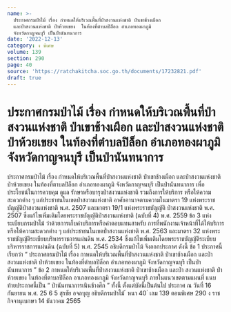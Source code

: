```yaml
---
name: >-
  ประกาศกรมป่าไม้ เรื่อง กำหนดให้บริเวณพื้นที่ป่าสงวนแห่งชาติ ป่าเขาช้างเผือก
  และป่าสงวนแห่งชาติ ป่าห้วยเขยง  ในท้องที่ตำบลปิล็อก อำเภอทองผาภูมิ
  จังหวัดกาญจนบุรี เป็นป่านันทนาการ
date: '2022-12-13'
category: ง พิเศษ
volume: 139
section: 290
page: 40
source: 'https://ratchakitcha.soc.go.th/documents/17232821.pdf'
draft: true
---
```


# ประกาศกรมป่าไม้ เรื่อง กำหนดให้บริเวณพื้นที่ป่าสงวนแห่งชาติ ป่าเขาช้างเผือก และป่าสงวนแห่งชาติ ป่าห้วยเขยง  ในท้องที่ตำบลปิล็อก อำเภอทองผาภูมิ จังหวัดกาญจนบุรี เป็นป่านันทนาการ

ประกาศกรมป่าไม้ เรื่อง กำหนดให้บริเวณพื้นที่ป่าสงวนแห่งชาติ ป่าเขาช้างเผือก และป่าสงวนแห่งชาติ ป่าห้วยเขยง ในท้องที่ตาบลปิล็อก อำเภอทองผาภูมิ จังหวัดกาญจนบุรี เป็นป่านันทนาการ เพื่อประโยชน์ในการควบคุม ดูแล รักษาหรือบารุงป่าสงวนแห่งชาติ รวมถึงการให้บริการ หรือให้ความสะดวกต่าง ๆ แก่ประชาชนในเขตป่าสงวนแห่งชาติ อาศัยอานาจตามความในมาตรา 19 แห่งพระราชบัญญัติป่าสงวนแห่งชาติ พ.ศ. 2507 และมาตรา 19/1 แห่งพระราชบัญญัติ ป่าสงวนแห่งชาติ พ.ศ. 2507 ซึ่งแก้ไขเพิ่มเติมโดยพระราชบัญญัติป่าสงวนแห่งชาติ (ฉบับที่ 4) พ.ศ. 2559 ข้อ 3 แห่งระเบียบกรมป่าไม้ ว่าด้วยการเก็บค่าบริการหรือค่าตอบแทนสาหรับ การที่พนักงานเจ้าหน้าที่ได้ให้บริการหรือให้ความสะดวกต่าง ๆ แก่ประชาชนในเขตป่ำสงวนแห่งชาติ พ.ศ. 2563 และมาตรา 32 แห่งพระราชบัญญัติระเบียบบริหารราชการแผ่นดิน พ.ศ. 2534 ซึ่งแก้ไขเพิ่มเติมโดยพระราชบัญญัติระเบียบบริหารราชการแผ่นดิน (ฉบับที่ 5) พ.ศ. 2545 อธิบดีกรมป่าไม้ จึงออกประกาศ ดังนี้ ข้อ 1 ประกาศนี้เรียกว่า “ ประกาศกรมป่าไม้ เรื่อง กาหนดให้บริเวณพื้นที่ป่าสงวนแห่งชาติ ป่าเขาช้างเผือก และป่าสงวนแห่งชาติ ป่าห้วยเขยง ในท้องที่ตำบลปิล็อก อำเภอทองผาภูมิ จังหวัดกาญจนบุรี เป็นป่านันทนาการ ” ข้อ 2 กาหนดให้บริเวณพื้นที่ป่าสงวนแห่งชาติ ป่าเขาช้างเผือก และป่า สงวนแห่งชาติ ป่าห้วยเขยง ในท้องที่ตาบลปิล็อก อาเภอทองผาภูมิ จังหวัดกาญจนบุรี ภายในแนวเขตตามแผนที่ แนบท้ายประกาศนี้เป็น “ ป่านันทนาการเนินช้างศึก ” ทั้งนี้ ตั้งแต่บัดนี้เป็นต้นไป ประกาศ ณ วันที่ 16 กันยายน พ.ศ. 25 6 5 สุรชัย อจลบุญ อธิบดีกรมป่าไม้ ้ หนา 40 ่ เลม 139 ตอนพิเศษ 290 ง ราชกิจจานุเบกษา 14 ธันวาคม 2565

